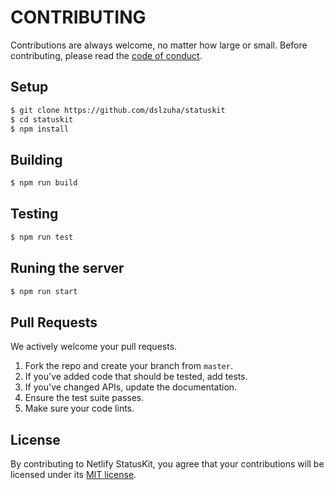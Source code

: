 # CONTRIBUTING

Contributions are always welcome, no matter how large or small. Before contributing,
please read the [code of conduct](CODE_OF_CONDUCT.md).

## Setup

```sh
$ git clone https://github.com/dslzuha/statuskit
$ cd statuskit
$ npm install
```

## Building

```sh
$ npm run build
```

## Testing

```sh
$ npm run test
```

## Runing the server

```sh
$ npm run start
```

## Pull Requests

We actively welcome your pull requests.

1. Fork the repo and create your branch from `master`.
2. If you've added code that should be tested, add tests.
3. If you've changed APIs, update the documentation.
4. Ensure the test suite passes.
5. Make sure your code lints.

## License

By contributing to Netlify StatusKit, you agree that your contributions will be licensed
under its [MIT license](LICENSE).
